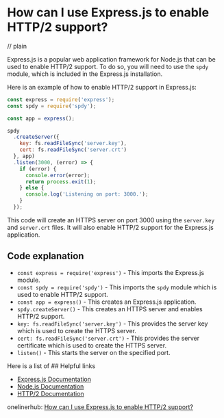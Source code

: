 # How can I use Express.js to enable HTTP/2 support?
// plain

Express.js is a popular web application framework for Node.js that can be used to enable HTTP/2 support. To do so, you will need to use the `spdy` module, which is included in the Express.js installation.

Here is an example of how to enable HTTP/2 support in Express.js:

```javascript
const express = require('express');
const spdy = require('spdy');

const app = express();

spdy
  .createServer({
    key: fs.readFileSync('server.key'),
    cert: fs.readFileSync('server.crt')
  }, app)
  .listen(3000, (error) => {
    if (error) {
      console.error(error);
      return process.exit(1);
    } else {
      console.log('Listening on port: 3000.');
    }
  });
```

This code will create an HTTPS server on port 3000 using the `server.key` and `server.crt` files. It will also enable HTTP/2 support for the Express.js application.

## Code explanation


* `const express = require('express')` - This imports the Express.js module.
* `const spdy = require('spdy')` - This imports the `spdy` module which is used to enable HTTP/2 support.
* `const app = express()` - This creates an Express.js application.
* `spdy.createServer()` - This creates an HTTPS server and enables HTTP/2 support.
* `key: fs.readFileSync('server.key')` - This provides the server key which is used to create the HTTPS server.
* `cert: fs.readFileSync('server.crt')` - This provides the server certificate which is used to create the HTTPS server.
* `listen()` - This starts the server on the specified port.

Here is a list of ## Helpful links

* [Express.js Documentation](https://expressjs.com/en/4x/api.html)
* [Node.js Documentation](https://nodejs.org/api/http2.html)
* [HTTP/2 Documentation](https://http2.github.io/)

onelinerhub: [How can I use Express.js to enable HTTP/2 support?](https://onelinerhub.com/expressjs/how-can-i-use-express-js-to-enable-http---support)